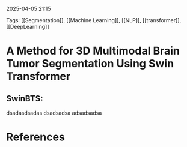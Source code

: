 2025-04-05 21:15


Tags: [[Segmentation]], [[Machine Learning]], [[NLP]], [[transformer]], [[DeepLearning]]

# A Method for 3D Multimodal Brain Tumor Segmentation Using Swin Transformer

## SwinBTS: 
dsadasdsadas
dsadsadsa
adsadsadsa
# References
